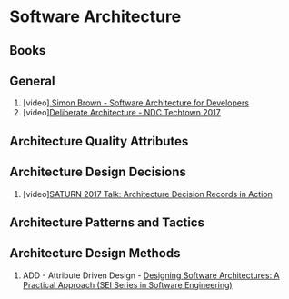 # Software Architecture

## Books


## General
1. [video][ Simon Brown - Software Architecture for Developers](https://www.youtube.com/watch?v=z1xLDzx7hgw)
2. [video][Deliberate Architecture - NDC Techtown 2017](https://www.youtube.com/watch?v=9e3lflYhNd8)
## Architecture Quality Attributes



## Architecture Design Decisions

1. [video][SATURN 2017 Talk: Architecture Decision Records in Action](https://www.youtube.com/watch?v=41NVge3_cYo)


## Architecture Patterns and Tactics


## Architecture Design Methods
1. ADD - Attribute Driven Design - [Designing Software Architectures: A Practical Approach (SEI Series in Software Engineering)](https://www.amazon.com/Designing-Software-Architectures-Practical-Engineering/dp/0134390784)
